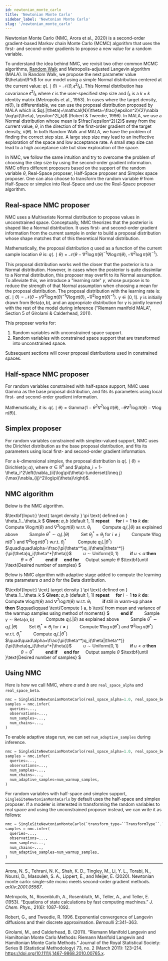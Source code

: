 ```yaml
---
id: newtonian_monte_carlo
title: 'Newtonian Monte Carlo'
sidebar_label: 'Newtonian Monte Carlo'
slug: '/newtonian_monte_carlo'
---
```


Newtonian Monte Carlo (NMC, Arora et al., 2020) is a second-order gradient-based Markov chain Monte Carlo (MCMC) algorithm that uses the first- and second-order gradients to propose a new value for a random variable.

To understand the idea behind NMC, we revisit two other common MCMC algorithms, [Random Walk](framework_topics/inference/random_walk.md) and Metropolis-adjusted Langevin algorithm (MALA). In Random Walk, we propose the next parameter value $\theta\in\R^k$ for our model using a simple Normal distribution centered at the current value: $q(. \mid \theta) = \mathcal{N}(\theta, \epsilon^2I_k)$. This Normal distribution has covariance $\epsilon^2I_k$ where $\epsilon$ is the user-specified step size and $I_k$ ​is a $k \times k$ identity matrix (Metropolis et al., 1953). In cases where the target density, $\pi(\theta)$, is differentiable, we can use the proposal distribution proposed by MALA which is $q(.|\theta)=\mathcal{N}(\theta+\frac{\epsilon^2}{2}\nabla \log\pi(\theta),  \epsilon^2I_k)$ (Robert & Tweedie, 1996). In MALA, we use a Normal distribution whose mean is $\frac{\epsilon^2}{2}$​ away from the current value, $\theta$, in the direction of the first-order gradient of the target density, $\pi(\theta)$. In both Random Walk and MALA, we have the problem of finding the correct step size. A large step size may lead to an ineffective exploration of the space and low acceptance rate. A small step size can lead to a high acceptance rate but slow exploration of the space.

In NMC, we follow the same intuition and try to overcome the problem of choosing the step size by using the second-order gradient information. NMC offers different proposers based on the support of the random variable $\theta$, Real-Space proposer, Half-Space proposer and Simplex space proposer. One can also choose to transform the random variable $\theta$ from Half-Space or simplex into Real-Space and use the Real-Space proposer algorithm.

## Real-space NMC proposer

NMC uses a Multivariate Normal distribution to propose values in unconstrained space. Conceptually, NMC theorizes that the posterior is shaped like a Normal distribution. It uses first- and second-order gradient information from the current sample in order to build a proposal distribution whose shape matches that of this theoretical Normal distribution.

Mathematically, the proposal distribution $q$ used as a function of the current sample location $\theta$ is: $q(. \mid \theta)=\mathcal{N}(\theta-\nabla^2 \log\pi(\theta)^{-1}\nabla \log\pi(\theta), -\nabla ^2\log\pi(\theta)^{-1})$.

This proposal distribution works well the closer that the posterior is to a Normal distribution. However, in cases when the posterior is quite dissimilar to a Normal distribution, this proposer may overfit to its Normal assumption. To alleviate this, we introduce a "learning rate" $\gamma$, whose purpose is to reduce the strength of that Normal assumption when choosing a mean for the proposal distribution. The proposal distribution with the learning rate is: $q(. \mid \theta)=\mathcal{N}(\theta-\gamma\nabla^2 \log\pi(\theta)^{-1}\nabla \log\pi(\theta), -\nabla ^2\log\pi(\theta)^{-1})$. $\gamma\in[0, 1]$. $\gamma$ is initially drawn from $\text{Beta}(a, b)$, and an appropriate distribution for $\gamma$ is jointly learned with the rest of the model during inference ("Riemann manifold MALA", Section 5 of Girolami & Calderhead, 2011).

This proposer works for:

1. Random variables with unconstrained space support.
2. Random variables with constrained space support that are transformed into unconstrained space.

Subsequent sections will cover proposal distributions used in constrained spaces.

## Half-space NMC proposer

For random variables constrained with half-space support, NMC uses $\text{Gamma}$ as the base proposal distribution, and fits its parameters using local first- and second-order gradient information.

Mathematically, it is: $q(. \mid \theta)=\text{Gamma}(1-\theta^2\nabla^2\log\pi(\theta), -\theta\nabla^2\log\pi(\theta)-\nabla \log\pi(\theta))$.

## Simplex proposer

For random variables constrained with simplex-valued support, NMC uses the $\text{Dirichlet}$ distribution as the base proposal distribution, and fits its parameters using local first- and second-order gradient information.

For a $k$-dimensional simplex, the proposal distribution is $q(. \mid \theta)=\text{Dirichlet}(x;\alpha)$, where $\alpha \in \mathbb{R}^k$ and $\alpha_i = 1-\theta_i^2\left(\nabla_{ii}\log\pi(\theta)-\underset{i\neq j}{\max}\nabla_{ij}^2\log\pi(\theta)\right)$.

## NMC algorithm

Below is the NMC algorithm.

$\textbf{Input:} \text{ target density } \pi \text{ defined on } \theta_1...\theta_k $
$\textbf{Given: } a, b \text{ (default 1, 1)}$
$\textbf{repeat}$
$\quad \textbf{for } i=1\ \textbf{to}\ k\ \textbf{do}:$
$\quad\quad\text{Compute }\nabla \log\pi(\theta)\ \text{and}\ \nabla^2\log\pi(\theta)\ \text{w.r.t. }\theta_i$
$\quad\quad\text{Compute }q_i(.|\theta) \text{ as explained above}$
$\quad\quad\text{Sample }\theta^*\sim q_i(.|\theta)$
$\quad\quad\text{Set }\theta^*_j=\theta_j\text{ for }i\neq j$
$\quad\quad\text{Compute }\nabla \log\pi(\theta^*)\text{ and }\nabla^2\log\pi(\theta^*)\text{ w.r.t. }\theta_j^*$
$\quad\quad\text{Compute }q_i(.|\theta^*)$
$\quad\quad\alpha=\frac{\pi(\theta^*)q_i(\theta|\theta^*)}{\pi(\theta)q_i(\theta^*|\theta)}$
$\quad\quad u\sim \text{Uniform}(0,1)$
$\quad\quad\textbf{if }u<\alpha\textbf{ then}$
$\quad\quad\quad\theta=\theta^*$
$\quad\quad\textbf{end if}$
$\quad\textbf{end for}$
$\quad\text{Output sample }\theta$
$\textbf{until }\text{Desired number of samples}  $

Below is NMC algorithm with adaptive stage added to compute the learning rate parameters $a$ and $b$ for the $\text{Beta}$ distribution.

$\textbf{Input:} \text{ target density } \pi \text{ defined on } \theta_1...\theta_k $
$\textbf{Given: } a, b \text{ (default 1, 1)}$
$\textbf{repeat}$
$\quad \textbf{for } i=1\ \textbf{to}\ k\ \textbf{do}:$
$\quad\quad\text{Compute }\nabla \log\pi(\theta)\ \text{and}\ \nabla^2\log\pi(\theta)\ \text{w.r.t. }\theta_i$
$\quad\quad\textbf{if }\text{still in warm-up phase}\textbf{ then}$
$\qquad\qquad \text{Compute } a, b \text{ from mean and variance of the warmup samples using method of moments} $
$\qquad \textbf{end if}$
$\quad\quad\text{Sample }\gamma\sim \text{Beta}(a,b)$
$\quad\quad\text{Compute }q_i(.|\theta) \text{ as explained above}$
$\quad\quad\text{Sample }\theta^*\sim q_i(.|\theta)$
$\quad\quad\text{Set }\theta^*_j=\theta_j\text{ for }i\neq j$
$\quad\quad\text{Compute }\nabla \log\pi(\theta^*)\text{ and }\nabla^2\log\pi(\theta^*)\text{ w.r.t. }\theta_j^*$
$\quad\quad\text{Compute }q_i(.|\theta^*)$
$\quad\quad\alpha=\frac{\pi(\theta^*)q_i(\theta|\theta^*)}{\pi(\theta)q_i(\theta^*|\theta)}$
$\quad\quad u\sim \text{Uniform}(0,1)$
$\quad\quad\textbf{if }u<\alpha\textbf{ then}$
$\quad\quad\quad\theta=\theta^*$
$\quad\quad\textbf{end if}$
$\quad\textbf{end for}$
$\quad\text{Output sample }\theta$
$\textbf{until }\text{Desired number of samples}  $

## Using NMC

Here is how we call NMC, where $a$ and $b$ are `real_space_alpha` and `real_space_beta`.

```py
nmc = SingleSiteNewtonianMonteCarlo(real_space_alpha=1.0, real_space_beta=5.0)
samples = nmc.infer(
  queries=...,
  observations=...,
  num_samples=...,
  num_chains=...,
)
```

To enable adaptive stage run, we can set `num_adaptive_samples` during inference.

```py
nmc = SingleSiteNewtonianMonteCarlo(real_space_alpha=1.0, real_space_beta=5.0)
samples = nmc.infer(
  queries=...,
  observations=...,
  num_samples=...,
  num_chains=...,
  num_adaptive_samples=num_warmup_samples,
)
```

For random variables with half-space and simplex support, `SingleSiteNewtonianMonteCarlo` by default uses the half-space and simplex proposer. If a modeler is interested in transforming the random variables to real space and using the unconstrained proposer instead, we can write it as follows:

```py
nmc = SingleSiteNewtonianMonteCarlo(`transform_type=``TransformType``.``DEFAULT`)
samples = nmc.infer(
  queries=...,
  observations=...,
  num_samples=...,
  num_chains=...,
  num_adaptive_samples=num_warmup_samples,
)
```

---

Arora, N. S., Tehrani, N. K., Shah, K. D., Tingley, M., Li, Y. L., Torabi, N., Noursi, D., Masouleh, S. A., Lippert, E., and Meijer, E. (2020). Newtonian monte carlo: single-site mcmc meets second-order gradient methods. _arXiv:2001.05567_.

Metropolis, N., Rosenbluth, A., Rosenbluth, M., Teller, A., and Teller, E. (1953). “Equations of state calculations by fast computing machines.” _J. Chem. Phys._, 21(6): 1087–1092.

Robert, G., and Tweedie, R. 1996. Exponential convergence of Langevin diffusions and their discrete approximation. _Bernoulli_ 2:341–363.

Girolami, M., and Calderhead, B. (2011). “Riemann Manifold Langevin and Hamiltonian Monte Carlo Methods: Riemann Manifold Langevin and Hamiltonian Monte Carlo Methods.” Journal of the Royal Statistical Society: Series B (Statistical Methodology) 73, no. 2 (March 2011): 123–214. https://doi.org/10.1111/j.1467-9868.2010.00765.x.
